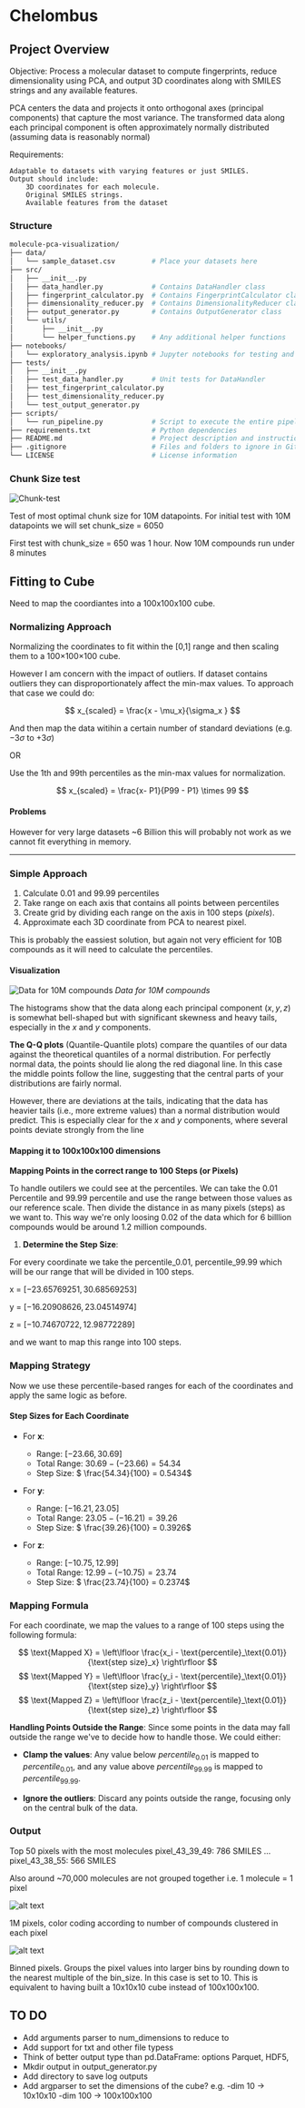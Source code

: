 # Chelombus

## Project Overview
Objective: Process a molecular dataset to compute fingerprints, reduce dimensionality using PCA, and output 3D coordinates along with SMILES strings and any available features.

PCA centers the data and projects it onto orthogonal axes (principal components) that capture the most variance. The transformed data along each principal component is often approximately normally distributed (assuming data is reasonably normal)


Requirements:

    Adaptable to datasets with varying features or just SMILES.
    Output should include:
        3D coordinates for each molecule.
        Original SMILES strings.
        Available features from the dataset



### Structure

```bash
molecule-pca-visualization/
├── data/
│   └── sample_dataset.csv         # Place your datasets here
├── src/
│   ├── __init__.py
│   ├── data_handler.py            # Contains DataHandler class
│   ├── fingerprint_calculator.py  # Contains FingerprintCalculator class
│   ├── dimensionality_reducer.py  # Contains DimensionalityReducer class
│   ├── output_generator.py        # Contains OutputGenerator class
│   └── utils/
│       ├── __init__.py
│       └── helper_functions.py    # Any additional helper functions
├── notebooks/
│   └── exploratory_analysis.ipynb # Jupyter notebooks for testing and analysis
├── tests/
│   ├── __init__.py
│   ├── test_data_handler.py       # Unit tests for DataHandler
│   ├── test_fingerprint_calculator.py
│   ├── test_dimensionality_reducer.py
│   └── test_output_generator.py
├── scripts/
│   └── run_pipeline.py            # Script to execute the entire pipeline
├── requirements.txt               # Python dependencies
├── README.md                      # Project description and instructions
├── .gitignore                     # Files and folders to ignore in Git
└── LICENSE                        # License information
```

### Chunk Size test

![Chunk-test](images/image.png)

Test of most optimal chunk size for 10M datapoints. For initial test with 10M datapoints we will set chunk_size = 6050

First test with chunk_size = 650 was 1 hour. 
Now 10M compounds run under 8 minutes


## Fitting to Cube

Need to map the coordiantes into a 100x100x100 cube. 

### Normalizing Approach
Normalizing the coordinates to fit within the [0,1] range and then scaling them to a 100×100×100 cube. 

However I am concern with the impact of outliers. If dataset contains outliers they can disproportionately affect the min-max values. To approach that case we could do: 

$$
x_{scaled} =   \frac{x - \mu_x}{\sigma_x }
$$

And then map the data witihin a certain number of standard deviations (e.g. $-3\sigma$ to $+3\sigma$)

OR

Use the 1th and 99th percentiles as the min-max values for normalization. 

$$
x_{scaled} = \frac{x- P1}{P99 - P1} \times 99
$$


#### Problems 
However for very large datasets ~6 Billion this will probably not work as we cannot fit everything in memory. 

---
### Simple Approach

1. Calculate 0.01 and 99.99 percentiles 
2. Take range on each axis that contains all points between percentiles
2. Create grid by dividing each range on the axis in 100 steps (*pixels*). 
3. Approximate each 3D coordinate from PCA to nearest pixel. 



This is probably the eassiest solution, but again not very efficient for 10B compounds as it will need to calculate the percentiles. 


#### Visualization
![Data for 10M compounds](images/image-1.png)
*Data for 10M compounds* 

The histograms show that the data along each principal component $(x, y, z)$ is somewhat bell-shaped but with significant skewness and heavy tails, especially in the $x$ and $y$ components.

**The Q-Q plots** (Quantile-Quantile plots) compare the quantiles of our data against the theoretical quantiles of a normal distribution. For perfectly normal data, the points should lie along the red diagonal line. In this case the middle points follow the line, suggesting that the central parts of your distributions are fairly normal.

However, there are deviations at the tails, indicating that the data has heavier tails (i.e., more extreme values) than a normal distribution would predict. This is especially clear for the $x$ and $y$ components, where several points deviate strongly from the line


#### Mapping it to 100x100x100 dimensions
 
**Mapping Points in the correct range to 100 Steps (or Pixels)**

To handle outilers we could see at the percentiles. We can take the $0.01$ Percentile and $99.99$ percentile and use the range between those values as our reference scale. Then divide the distance in as many pixels (steps) as we want to. This way we're only loosing $0.02%$ of the data which for 6 billlion compounds would be around 1.2 million compounds. 

1. **Determine the Step Size**:

For every coordinate we take the percentile_0.01, percentile_99.99 which will be our range that will be divided in 100 steps. 

x = $[-23.65769251 ,30.68569253]$

y = $[-16.20908626, 23.04514974]$

z = $[-10.74670722, 12.98772289]$

and we want to map this range into 100 steps.


### Mapping Strategy

Now we use these percentile-based ranges for each of the coordinates and apply the same logic as before.

#### Step Sizes for Each Coordinate

- For **x**: 
  - Range: $[-23.66, 30.69]$
  - Total Range: $30.69 - (-23.66) = 54.34$
  - Step Size: $ \frac{54.34}{100} = 0.5434$

- For **y**:
  - Range: $[-16.21, 23.05]$
  - Total Range: $23.05 - (-16.21) = 39.26$
  - Step Size: $ \frac{39.26}{100} = 0.3926$

- For **z**:
  - Range: $[-10.75, 12.99]$
  - Total Range: $12.99 - (-10.75) = 23.74$
  - Step Size: $ \frac{23.74}{100} = 0.2374$

### Mapping Formula

For each coordinate, we map the values to a range of 100 steps using the following formula:

$$
\text{Mapped X} = \left\lfloor \frac{x_i - \text{percentile}_\text{0.01}}{\text{step size}_x} \right\rfloor
$$
$$
\text{Mapped Y} = \left\lfloor \frac{y_i - \text{percentile}_\text{0.01}}{\text{step size}_y} \right\rfloor
$$
$$
\text{Mapped Z} = \left\lfloor \frac{z_i - \text{percentile}_\text{0.01}}{\text{step size}_z} \right\rfloor
$$



**Handling Points Outside the Range**:
Since some points in the data may fall outside the range we've to decide how to handle those. We could either: 

  - **Clamp the values**: Any value below $percentile_{0.01}$ is mapped to $percentile_{0.01}$, and any value above $percentile_{99.99}$ is mapped to $percentile_{99.99}$.
  
  - **Ignore the outliers**: Discard any points outside the range, focusing only on the central bulk of the data.

### Output

Top 50 pixels with the most molecules
pixel_43_39_49: 786 SMILES
...
pixel_43_38_55: 566 SMILES

Also around ~70,000 molecules are not grouped together i.e. 1 molecule = 1 pixel 

![alt text](images/image-4.png)

1M pixels, color coding according to number of compounds clustered in each pixel

![alt text](images/image-3.png)


Binned pixels. Groups the pixel values into larger bins by rounding down to the nearest multiple of the bin_size. In this case is set to 10. This is equivalent to having built a 10x10x10 cube instead of 100x100x100. 




## TO DO
- Add arguments parser to num_dimensions to reduce to 
- Add support for txt and other file typess
- Think of better output type than pd.DataFrame: options Parquet, HDF5, 
- Mkdir output in output_generator.py
- Add directory to save log outputs
- Add argparser to set the dimensions of the cube? e.g. -dim 10 -> 10x10x10 -dim 100 -> 100x100x100

